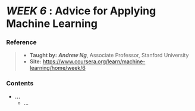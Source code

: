 # **_WEEK 6_** : Advice for Applying Machine Learning

### Reference
> * **Taught by:** _**Andrew Ng**_, Associate Professor, Stanford University
> * **Site:** https://www.coursera.org/learn/machine-learning/home/week/6

### Contents
* _**...**_
  * ...
